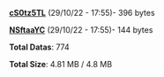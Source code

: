 [**cS0tz5TL**](/data/cS0tz5TL.txt) (29/10/22 - 17:55)- 396 bytes

[**NSftaaYC**](/data/NSftaaYC.txt) (29/10/22 - 17:55)- 144 bytes

**Total Datas**: 774

**Total Size**: 4.81 MB / 4.8 MB